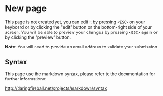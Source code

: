 # New page

This page is not created yet, you can edit it by pressing ```<ESC>``` on your keyboard or by clicking the "edit" button on the bottom-right side of your screen. You will be able to preview your changes by pressing ```<ESC>``` again or by clicking the "preview" button.

**Note:** You will need to provide an email address to validate your submission.

## Syntax

This page use the markdown syntax, please refer to the documentation for further informations:

<http://daringfireball.net/projects/markdown/syntax>
